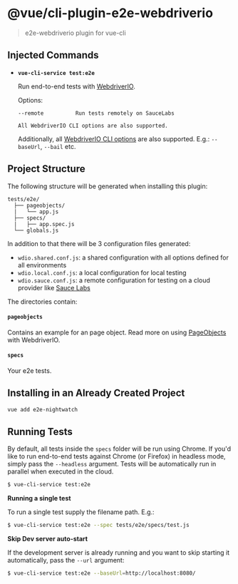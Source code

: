 # @vue/cli-plugin-e2e-webdriverio

> e2e-webdriverio plugin for vue-cli

## Injected Commands

- **`vue-cli-service test:e2e`**

  Run end-to-end tests with [WebdriverIO](https://webdriver.io/).

  Options:

  ```
  --remote          Run tests remotely on SauceLabs

  All WebdriverIO CLI options are also supported.

  ```

  Additionally, all [WebdriverIO CLI options](https://webdriver.io/docs/clioptions.html) are also supported.
  E.g.: `--baseUrl`, `--bail` etc.


## Project Structure

The following structure will be generated when installing this plugin:

```
tests/e2e/
  ├── pageobjects/
  |   └── app.js
  ├── specs/
  |   ├── app.spec.js
  └── globals.js
```

In addition to that there will be 3 configuration files generated:

- `wdio.shared.conf.js`: a shared configuration with all options defined for all environments
- `wdio.local.conf.js`: a local configuration for local testing
- `wdio.sauce.conf.js`: a remote configuration for testing on a cloud provider like [Sauce Labs](https://saucelabs.com/)

The directories contain:

#### `pageobjects`
Contains an example for an page object. Read more on using [PageObjects](https://webdriver.io/docs/pageobjects.html) with WebdriverIO.

#### `specs`
Your e2e tests.

## Installing in an Already Created Project

``` sh
vue add e2e-nightwatch
```

## Running Tests

By default, all tests inside the `specs` folder will be run using Chrome. If you'd like to run end-to-end tests against Chrome (or Firefox) in headless mode, simply pass the `--headless` argument. Tests will be automatically run in parallel when executed in the cloud.

```sh
$ vue-cli-service test:e2e
```

**Running a single test**

To run a single test supply the filename path. E.g.:

```sh
$ vue-cli-service test:e2e --spec tests/e2e/specs/test.js
```

**Skip Dev server auto-start**

If the development server is already running and you want to skip starting it automatically, pass the `--url` argument:

```sh
$ vue-cli-service test:e2e --baseUrl=http://localhost:8080/
```
